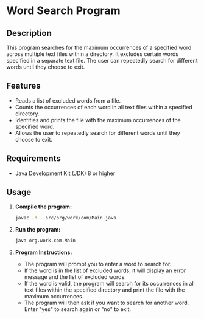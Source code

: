 # Word Search Program

## Description

This program searches for the maximum occurrences of a specified word across multiple text files within a directory. It excludes certain words specified in a separate text file. The user can repeatedly search for different words until they choose to exit.

## Features

- Reads a list of excluded words from a file.
- Counts the occurrences of each word in all text files within a specified directory.
- Identifies and prints the file with the maximum occurrences of the specified word.
- Allows the user to repeatedly search for different words until they choose to exit.

## Requirements

- Java Development Kit (JDK) 8 or higher

## Usage

1. **Compile the program:**

    ```sh
    javac -d . src/org/work/com/Main.java
    ```

2. **Run the program:**

    ```sh
    java org.work.com.Main
    ```

3. **Program Instructions:**
   - The program will prompt you to enter a word to search for.
   - If the word is in the list of excluded words, it will display an error message and the list of excluded words.
   - If the word is valid, the program will search for its occurrences in all text files within the specified directory and print the file with the maximum occurrences.
   - The program will then ask if you want to search for another word. Enter "yes" to search again or "no" to exit.
